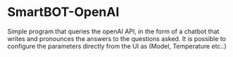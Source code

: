 # SmartBOT-OpenAI
Simple program that queries the openAI API, in the form of a chatbot that writes and pronounces the answers to the questions asked. It is possible to configure the parameters directly from the UI as (Model, Temperature etc..)
